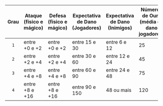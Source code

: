 | Grau | Ataque <br/>(físico e mágico) | Defesa <br/>(físico e mágico) | Expectativa de Dano (Jogadores) | Expectativa de Dano (Inimigos) | Números de Ouro <br/>(média de dano jogadores) |
|:----:|-------------------------------|-------------------------------|-------------------------------|------------------------------|--------------------------------------|
|  `1` | entre +0 e +2                 | entre +0 e +2                 | entre 15 e 30                 | entre 6 e 12                 | 25                                   |
|  `2` | entre +2 e +4                 | entre +2 e +4                 | entre 30 e 60                 | entre 12 e 24                | 45                                   |
|  `3` | entre +4 e +8                 | entre +4 e +8                 | entre 60 e 90                 | entre 24 e 48                | 75                                   |
|  `4` | entre +8 e +16                | entre +8 e +16                | entre 90 e 150                | 48 ou mais                   | 120                                  |
